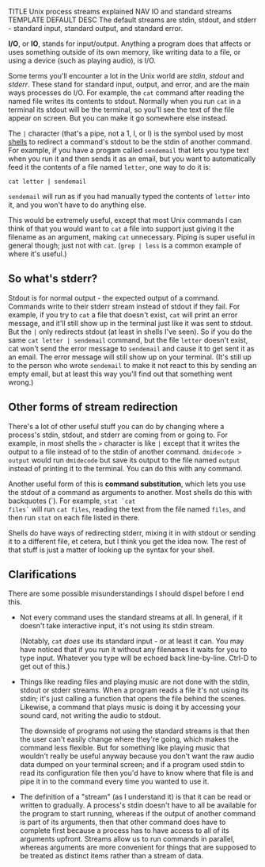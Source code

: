 TITLE Unix process streams explained
NAV IO and standard streams
TEMPLATE DEFAULT
DESC The default streams are stdin, stdout, and stderr - standard input, standard output, and standard error.

**I/O**, or **IO**, stands for input/output. Anything a program does that affects or uses something outside of its own memory, like writing data to a file, or using a device (such as playing audio), is I/O.

Some terms you'll encounter a lot in the Unix world are *stdin*, *stdout* and *stderr*. These stand for standard input, output, and error, and are the main ways processes do I/O. For example, the `cat` command after reading the named file writes its contents to stdout. Normally when you run `cat` in a terminal its stdout will be the terminal, so you'll see the text of the file appear on screen. But you can make it go somewhere else instead.

The `|` character (that's a pipe, not a 1, I, or l) is the symbol used by most [shells](shell_basics) to redirect a command's stdout to be the stdin of another command. For example, if you have a progam called `sendemail` that lets you type text when you run it and then sends it as an email, but you want to automatically feed it the contents of a file named `letter`, one way to do it is:
```
cat letter | sendemail
```
`sendemail` will run as if you had manually typed the contents of `letter` into it, and you won't have to do anything else.

This would be extremely useful, except that most Unix commands I can think of that you would want to `cat` a file into support just giving it the filename as an argument, making `cat` unnecessary. Piping is super useful in general though; just not with `cat`. (`grep | less` is a common example of where it's useful.)

## So what's stderr?

Stdout is for normal output - the expected output of a command. Commands write to their stderr stream instead of stdout if they fail. For example, if you try to `cat` a file that doesn't exist, `cat` will print an error message, and it'll still show up in the terminal just like it was sent to stdout. But the `|` only redirects stdout (at least in shells I've seen). So if you do the same `cat letter | sendemail` command, but the file `letter` doesn't exist, cat won't send the error message to `sendemail` and cause it to get sent it as an email. The error message will still show up on your terminal. (It's still up to the person who wrote `sendemail` to make it not react to this by sending an empty email, but at least this way you'll find out that something went wrong.)

## Other forms of stream redirection

There's a lot of other useful stuff you can do by changing where a process's stdin, stdout, and stderr are coming from or going to. For example, in most shells the `>` character is like `|` except that it writes the output to a file instead of to the stdin of another command. `dmidecode > output` would run `dmidecode` but save its output to the file named `output` instead of printing it to the terminal. You can do this with any command.
<!--</p><p><code>cat input > output</code> will read the file
<code>input</code> and write its contents to the file <code>output</code>, effectively copying the file. This would be
more interesting if you used it with a command like <code>echo</code> in place of <code>cat</code>, which sends its arguments
to stdout. So <code>echo hello > output</code> would create a file named <code>output</code> that would have the word 'hello'
in it, and you'd be doing it with one command without having to open a text editor. (I realize this is still an unimpressive
example. But you could do this with any program, saving its output to a file instead of printing it to the terminal.)-->
<!--Maybe use a note to give the example of tee-->

Another useful form of this is **command substitution**, which lets you use the stdout of a command as arguments to another. Most shells do this with backquotes (\`). For example, <code>stat &#96;cat files&#96;</code> will run `cat files`, reading the text from the file named `files`, and then run `stat` on each file listed in there.
<!--, and then-->
<!--run <code>stat</code> on each file it finds. Hopefully you're starting to see just how insanely useful this stuff can get.-->

Shells do have ways of redirecting stderr, mixing it in with stdout or sending it to a different file, et cetera, but I think you get the idea now. The rest of that stuff is just a matter of looking up the syntax for your shell.

## Clarifications

There are some possible misunderstandings I should dispel before I end this.


* Not every command uses the standard streams at all. In general, if it doesn't take interactive input, it's not using its stdin stream.

	(Notably, `cat` *does* use its standard input - or at least it can. You may have noticed that if you run it without any filenames it waits for you to type input. Whatever you type will be echoed back line-by-line. Ctrl-D to get out of this.)


* Things like reading files and playing music are not done with the stdin, stdout or stderr streams. When a program reads a file it's not using its stdin; it's just calling a function that opens the file behind the scenes. Likewise, a command that plays music is doing it by accessing your sound card, not writing the audio to stdout.

	The downside of programs not using the standard streams is that then the user can't easily change where they're going, which makes the command less flexible. But for something like playing music that wouldn't really be useful anyway because you don't want the raw audio data dumped on your terminal screen; and if a program used stdin to read its configuration file then you'd have to know where that file is and pipe it in to the command every time you wanted to use it.

* The definition of a "stream" (as I understand it) is that it can be read or written to gradually. A process's stdin doesn't have to all be available for the program to start running, whereas if the output of another command is part of its arguments, then that other command does have to complete first because a process has to have access to all of its arguments upfront. Streams allow us to run commands in parallel, whereas arguments are more convenient for things that are supposed to be treated as distinct items rather than a stream of data.
